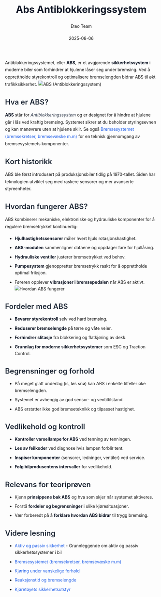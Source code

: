 ﻿---
title: "Abs Antiblokkeringssystem"
date: 2025-08-06
draft: false
author: "Eteo Team"
description: "Guide to Abs Antiblokkeringssystem for Norwegian driving theory exam."
categories: ["Driving Theory"]
tags: ["driving", "theory", "safety"]
featured_image: "/blogs/teori/abs-antiblokkeringssystem/abs-antiblokkeringssystem-image.svg"
---
<style>
/* Base text styling */
.article-content {
  font-family: 'Inter', -apple-system, BlinkMacSystemFont, 'Segoe UI', Roboto, Oxygen, Ubuntu, Cantarell, 'Open Sans', 'Helvetica Neue', sans-serif;
  line-height: 1.6;
  color: #1f2937;
  font-size: 16px;
}
/* Headers */
h1 {
  font-size: 2rem;
  font-weight: 700;
  margin: 2rem 0 1.5rem;
  color: #111827;
}
h2 {
  font-size: 1.5rem;
  font-weight: 600;
  margin: 2rem 0 1rem;
  color: #1f2937;
}
h3 {
  font-size: 1.25rem;
  font-weight: 600;
  margin: 1.5rem 0 0.75rem;
  color: #374151;
}
/* Paragraphs */
p {
  margin: 1rem 0;
  line-height: 1.7;
}
/* Lists */
ul, ol {
  margin: 1rem 0;
  padding-left: 2rem;
}
li {
  margin-bottom: 0.5rem;
  line-height: 1.6;
}
ul {
  list-style-type: disc;
}
ol {
  list-style-type: decimal;
}
/* Bold and emphasis text */
strong, b {
  font-weight: 700 !important;
  color: #111827;
}
em, i {
  font-style: italic;
  color: #374151;
}
strong em, b i, em strong, i b {
  font-weight: 700 !important;
  font-style: italic;
  color: #111827;
}
/* Links */
a {
  color: #2563eb;
  text-decoration: none;
  transition: color 0.2s ease;
}
a:hover {
  color: #1d4ed8;
  text-decoration: underline;
}
/* Code blocks */
pre, code {
  font-family: 'SFMono-Regular', Consolas, 'Liberation Mono', Menlo, monospace;
  background-color: #f3f4f6;
  border-radius: 0.375rem;
  font-size: 0.875em;
}
pre {
  padding: 1rem;
  overflow-x: auto;
  margin: 1rem 0;
}
code {
  padding: 0.2em 0.4em;
}
/* Blockquotes */
blockquote {
  border-left: 4px solid #e5e7eb;
  margin: 1.5rem 0;
  padding: 0.75rem 1rem 0.75rem 1.5rem;
  background-color: #f9fafb;
  color: #4b5563;
  font-style: italic;
}
/* Tables */
table {
  margin: 1.5rem auto !important;
  border-collapse: collapse !important;
  width: 100% !important;
  max-width: 100%;
  box-shadow: 0 1px 3px rgba(0,0,0,0.1) !important;
  border-radius: 0.5rem !important;
  overflow: hidden !important;
  border: 1px solid #e5e7eb !important;
  display: table !important;
}
th, td {
  padding: 0.75rem 1.25rem !important;
  text-align: left !important;
  border: 1px solid #e5e7eb !important;
  vertical-align: top;
}
th {
  background-color: #f9fafb !important;
  font-weight: 600 !important;
  color: #111827 !important;
  text-transform: uppercase !important;
  font-size: 0.75rem !important;
  letter-spacing: 0.05em !important;
}
tr:nth-child(even) {
  background-color: #f9fafb !important;
}
tr:hover {
  background-color: #f3f4f6 !important;
}
/* Responsive adjustments */
@media (max-width: 768px) {
  .article-content {
    font-size: 15px;
  }
  h1 { font-size: 1.75rem; }
  h2 { font-size: 1.375rem; }
  h3 { font-size: 1.125rem; }
  table {
    display: block !important;
    overflow-x: auto !important;
    -webkit-overflow-scrolling: touch;
  }
}
</style>
Antiblokkeringssystemet, eller **ABS**, er et avgjørende **sikkerhetssystem** i moderne biler som forhindrer at hjulene låser seg under bremsing.
Ved å opprettholde styrekontroll og optimalisere bremselengden bidrar ABS til økt trafikksikkerhet.
![ABS (Antiblokkeringssystem)](/blogs/teori/abs-antiblokkeringssystem/abs-antiblokkeringssystem-image.svg)
## Hva er ABS?
**ABS** står for *Antiblokkeringssystem* og er designet for å hindre at hjulene går i lås ved kraftig bremsing.
Systemet sikrer at du beholder styringsevnen og kan manøvrere uten at hjulene sklir.
Se også [Bremsesystemet (bremsekretser, bremsevæske m.m)](/blogs/teori/bremsesystemet "Bremsesystemet (bremsekretser, bremsevæske m.m)") for en teknisk gjennomgang av bremsesystemets komponenter.
## Kort historikk
ABS ble først introdusert på produksjonsbiler tidlig på 1970-tallet. Siden har teknologien utviklet seg med raskere sensorer og mer avanserte styreenheter.
## Hvordan fungerer ABS?
ABS kombinerer mekaniske, elektroniske og hydrauliske komponenter for å regulere bremsetrykket kontinuerlig:
* **Hjulhastighetssensorer** måler hvert hjuls rotasjonshastighet.
* **ABS-modulen** sammenligner dataene og oppdager fare for hjullåsing.
* **Hydrauliske ventiler** justerer bremsetrykket ved behov.
* **Pumpesystem** gjenoppretter bremsetrykk raskt for å opprettholde optimal friksjon.
* Føreren opplever **vibrasjoner i bremsepedalen** når ABS er aktivt.
![Hvordan ABS fungerer](/blogs/teori/abs-antiblokkeringssystem/abs-funksjon.svg)
## Fordeler med ABS
* **Bevarer styrekontroll** selv ved hard bremsing.
* **Reduserer bremselengde** på tørre og våte veier.
* **Forhindrer slitasje** fra blokkering og flatkjøring av dekk.
* **Grunnlag for moderne sikkerhetssystemer** som ESC og Traction Control.
## Begrensninger og forhold
* På meget glatt underlag (is, løs snø) kan ABS i enkelte tilfeller øke bremselengden.
* Systemet er avhengig av god sensor- og ventiltilstand.
* ABS erstatter ikke god bremseteknikk og tilpasset hastighet.
## Vedlikehold og kontroll
* **Kontroller varsellampe for ABS** ved tenning av tenningen.
* **Les av feilkoder** ved diagnose hvis lampen forblir tent.
* **Inspiser komponenter** (sensorer, ledninger, ventiler) ved service.
* **Følg bilprodusentens intervaller** for vedlikehold.
## Relevans for teoriprøven
* Kjenn **prinsippene bak ABS** og hva som skjer når systemet aktiveres.
* Forstå **fordeler og begrensninger** i ulike kjøresituasjoner.
* Vær forberedt på å **forklare hvordan ABS bidrar** til trygg bremsing.
## Videre lesning
* [Aktiv og passiv sikkerhet](/blogs/teori/aktiv-og-passiv-sikkerhet "Aktiv og passiv sikkerhet - ESP, airbag og mer") - Grunnleggende om aktiv og passiv sikkerhetssystemer i bil
* [Bremsesystemet (bremsekretser, bremsevæske m.m)](/blogs/teori/bremsesystemet "Bremsesystemet (bremsekretser, bremsevæske m.m)")
* [Kjøring under vanskelige forhold](/blogs/teori/kjoring-under-vanskelige-forhold "Kjøring under vanskelige forhold")
* [Reaksjonstid og bremselengde](/blogs/teori/reaksjonstid-og-bremselengde "Reaksjonstid og bremselengde - Stoppeavstand og reaksjonstid")
* [Kjøretøyets sikkerhetsutstyr](/blogs/teori/kjoretoyets-sikkerhetsutstyr "Kjøretøyets sikkerhetsutstyr - ABS, ESC og mer")